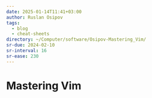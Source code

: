 ```yaml
---
date: 2025-01-14T11:41+03:00
author: Ruslan Osipov
tags:
  - blog
  - cheat-sheets
directory: ~/Computer/software/Osipov-Mastering_Vim/
sr-due: 2024-02-10
sr-interval: 16
sr-ease: 230
---
```


# Mastering Vim
